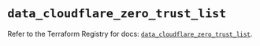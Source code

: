 # `data_cloudflare_zero_trust_list`

Refer to the Terraform Registry for docs: [`data_cloudflare_zero_trust_list`](https://registry.terraform.io/providers/cloudflare/cloudflare/5.10.0/docs/data-sources/zero_trust_list).

